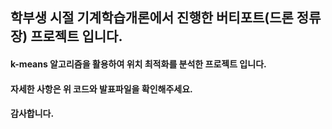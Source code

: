## 학부생 시절 기계학습개론에서 진행한 버티포트(드론 정류장) 프로젝트 입니다.
#### k-means 알고리즘을 활용하여 위치 최적화를 분석한 프로젝트 입니다.
#### 자세한 사항은 위 코드와 발표파일을 확인해주세요.

#### 감사합니다.
